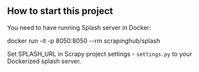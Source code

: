 ## How to start this project

You need to have running Splash server in Docker: 

docker run -it -p 8050:8050 --rm scrapinghub/splash


Set SPLASH_URL in Scrapy project settings - `settings.py` to your Dockerized splash server.